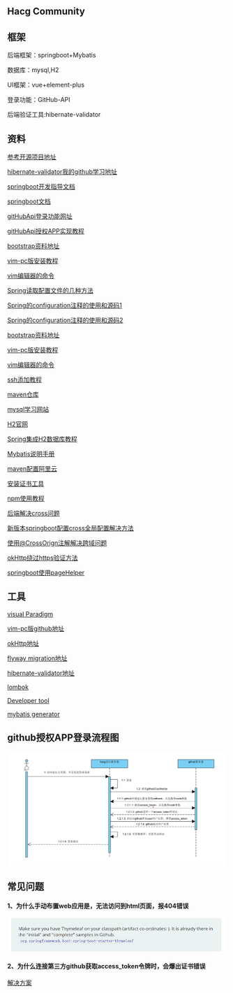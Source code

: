 ## Hacg Community

## 框架

后端框架：springboot+Mybatis

数据库：mysql,H2

UI框架：vue+element-plus

登录功能：GitHub-API

后端验证工具:hibernate-validator

## 资料

[参考开源项目地址](https://github.com/codedrinker/community)

[hibernate-validator我的github学习地址](https://github.com/338645/hibernate-validator)

[springboot开发指导文档](https://spring.io/guides)

[springboot文档](https://spring.io/docs)

[gitHubApi登录功能网址](https://docs.github.com/cn/developers/apps/building-oauth-apps/creating-an-oauth-app)

[gitHubApi授权APP实现教程](https://docs.github.com/cn/developers/apps/building-oauth-apps/authorizing-oauth-apps)

[bootstrap资料地址](https://v3.bootcss.com/components/)

[vim-pc版安装教程](https://blog.csdn.net/weixin_54363263/article/details/120790827)

[vim编辑器的命令](https://blog.csdn.net/weixin_54363263/article/details/120790827)

[Spring读取配置文件的几种方法](https://blog.csdn.net/weixin_42236165/article/details/110549946)

[Spring的configuration注释的使用和源码1](https://blog.csdn.net/HongYu012/article/details/123090402)

[Spring的configuration注释的使用和源码2](https://www.jb51.net/article/197130.htm)

[bootstrap资料地址](https://v3.bootcss.com/components/)

[vim-pc版安装教程](https://blog.csdn.net/weixin_54363263/article/details/120790827)

[vim编辑器的命令](https://blog.csdn.net/weixin_54363263/article/details/120790827)

[ssh添加教程](https://blog.csdn.net/cider_m/article/details/122868407)

[maven仓库](https://www.mvnrepository.com)

[mysql学习网站](https://www.runoob.com/mysql)

[H2官网](https://www.h2database.com/html/main.html)

[Spring集成H2数据库教程](https://blog.csdn.net/zhangtao0417/article/details/104794912?spm=1001.2101.3001.6661.1&utm_medium=distribute.pc_relevant_t0.none-task-blog-2%7Edefault%7ECTRLIST%7Edefault-1-104794912-blog-108519392.pc_relevant_antiscanv4&depth_1-utm_source=distribute.pc_relevant_t0.none-task-blog-2%7Edefault%7ECTRLIST%7Edefault-1-104794912-blog-108519392.pc_relevant_antiscanv4&utm_relevant_index=1)

[Mybatis说明手册](http://mybatis.org/spring-boot-starter/mybatis-spring-boot-autoconfigure/)

[maven配置阿里云](https://blog.csdn.net/Y_6155/article/details/123775981)

[安装证书工具](https://shanhy.blog.csdn.net/article/details/51155224?spm=1001.2101.3001.6650.1&utm_medium=distribute.pc_relevant.none-task-blog-2%7Edefault%7ECTRLIST%7ERate-1-51155224-blog-81531746.pc_relevant_antiscanv3&depth_1-utm_source=distribute.pc_relevant.none-task-blog-2%7Edefault%7ECTRLIST%7ERate-1-51155224-blog-81531746.pc_relevant_antiscanv3&utm_relevant_index=2)

[npm使用教程](https://www.runoob.com/nodejs/nodejs-npm.html#taobaonpm)

[后端解决cross问题](https://blog.csdn.net/JokerLJG/article/details/123659384)

[新版本springboot配置cross全局配置解决方法](https://blog.csdn.net/luncky_dog/article/details/116531547)

[使用@CrossOrign注解解决跨域问题](https://blog.csdn.net/zhongguowangzhan/article/details/122851290)

[okHttp绕过https验证方法](https://blog.csdn.net/wcy18818429914/article/details/107691896)

[springboot使用pageHelper](https://blog.csdn.net/qq_37699336/article/details/113795004)

## 工具

[visual Paradigm](https://www.visual-paradigm.com)

[vim-pc版github地址](https://github.com/vim/vim-win32-installer/releases)

[okHttp地址](https://square.github.io/okhttp/)

[flyway migration地址](https://flywaydb.org/)

[hibernate-validator地址](https://hibernate.org/validator/)

[lombok](https://projectlombok.org/)

[Developer tool](https://docs.spring.io/spring-boot/docs/2.0.0.M3/reference/htmlsingle/#using-boot-devtools-globalsettings)

[mybatis generator](https://mybatis.org/generator/)

## github授权APP登录流程图

![github_Sequence_diagram.png](github_Sequence_diagram.png)

## 常见问题

#### 1、为什么手动布置web应用是，无法访问到html页面，报404错误

![question1_img.png](question1_img.png)

#### 2、为什么连接第三方github获取access_token令牌时，会爆出证书错误

[解决方案](https://blog.csdn.net/gabriel576282253/article/details/81531746/)


